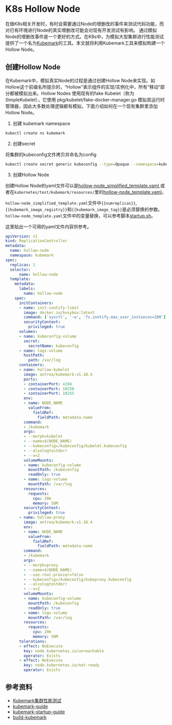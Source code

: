 # K8s Hollow Node

在做K8s相关开发时，有时会需要通过Node的增删改的事件来测试代码功能，而对已有环境进行Node的真实增删改可能会对现有开发测试有影响。
通过模拟Node的增删改事件是一个更好的方式。在K8s中，为模拟大型集群进行性能测试提供了一个名为[Kubemark](https://github.com/kubernetes/kubernetes/tree/master/test/kubemark)的工具。本文就将利用Kubemark工具来模拟构建一个Hollow Node。

## 创建Hollow Node

在Kubemark中，模拟真实Node的过程是通过创建Hollow Node来实现。如Hollow这个前缀名所提示的，“Hollow”表示组件的实现/实例化中，所有“移动”部分都被模拟出来。Hollow Nodes 使用现有的fake Kubelet（称为 SimpleKubelet），它使用 pkg/kubelet/fake-docker-manager.go 模拟其运行时管理器，因此大多数处理逻辑都有模拟。下面介绍如何在一个现有集群里添加Hollow Node。

1. 创建 kubemark namespace

```bash
kubectl create ns kubemark
```

2. 创建secret

将集群的kubeconfig文件拷贝并命名为config
```bash
kubectl create secret generic kubeconfig --type=Opaque --namespace=kubemark --from-file=kubelet.kubeconfig=config --from-file=kubeproxy.kubeconfig=config
```

3. 创建Hollow Node

创建Hollow Node的yaml文件可以是[hollow-node_simplified_template.yaml](https://github.com/kubernetes/community/blob/master/contributors/devel/sig-scalability/hollow-node_simplified_template.yaml),或者在`kubernetes/test/kubemark/resources/`里的[hollow-node_template.yaml](https://github.com/kubernetes/kubernetes/blob/master/test/kubemark/resources/hollow-node_template.yaml)。

`hollow-node_simplified_template.yaml`文件中`{{numreplicas}}`, `{{kubemark_image_registry}}`和`{{kubemark_image_tag}}`是必须替换的参数。`hollow-node_template.yaml`文件中的变量替换，可以参考脚本[startup.sh](https://github.com/kubernetes/kubernetes/blob/master/test/kubemark/iks/startup.sh#L227-L250)。

这里贴出一个可用的yaml文件内容供参考。
```yaml
apiVersion: v1
kind: ReplicationController
metadata:
  name: hollow-node
  namespace: kubemark
spec:
  replicas: 1
  selector:
      name: hollow-node
  template:
    metadata:
      labels:
        name: hollow-node
    spec:
      initContainers:
      - name: init-inotify-limit
        image: docker.io/busybox:latest
        command: ['sysctl', '-w', 'fs.inotify.max_user_instances=200']
        securityContext:
          privileged: true
      volumes:
      - name: kubeconfig-volume
        secret:
          secretName: kubeconfig
      - name: logs-volume
        hostPath:
          path: /var/log
      containers:
      - name: hollow-kubelet
        image: antrea/kubemark:v1.18.4
        ports:
        - containerPort: 4194
        - containerPort: 10250
        - containerPort: 10255
        env:
        - name: NODE_NAME
          valueFrom:
            fieldRef:
              fieldPath: metadata.name
        command:
        - /kubemark
        args:
        - --morph=kubelet
        - --name=$(NODE_NAME)
        - --kubeconfig=/kubeconfig/kubelet.kubeconfig
        - --alsologtostderr
        - --v=2
        volumeMounts:
        - name: kubeconfig-volume
          mountPath: /kubeconfig
          readOnly: true
        - name: logs-volume
          mountPath: /var/log
        resources:
          requests:
            cpu: 20m
            memory: 50M
        securityContext:
          privileged: true
      - name: hollow-proxy
        image: antrea/kubemark:v1.18.4
        env:
        - name: NODE_NAME
          valueFrom:
            fieldRef:
              fieldPath: metadata.name
        command:
        - /kubemark
        args:
        - --morph=proxy
        - --name=$(NODE_NAME)
        - --use-real-proxier=false
        - --kubeconfig=/kubeconfig/kubeproxy.kubeconfig
        - --alsologtostderr
        - --v=2
        volumeMounts:
        - name: kubeconfig-volume
          mountPath: /kubeconfig
          readOnly: true
        - name: logs-volume
          mountPath: /var/log
        resources:
          requests:
            cpu: 20m
            memory: 50M
      tolerations:
      - effect: NoExecute
        key: node.kubernetes.io/unreachable
        operator: Exists
      - effect: NoExecute
        key: node.kubernetes.io/not-ready
        operator: Exists
```

## 参考资料

* [Kubemark集群性能测试](https://supereagle.github.io/2017/03/09/kubemark/)
* [kubemark-guide](https://github.com/kubernetes/community/blob/master/contributors/devel/sig-scalability/kubemark-guide.md)
* [kubemark-startup-guide](https://github.com/kubernetes/community/blob/master/contributors/devel/sig-scalability/kubemark-setup-guide.md)
* [build-kubemark](https://antrea.io/docs/main/docs/maintainers/build-kubemark/)